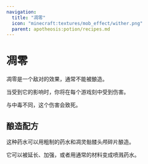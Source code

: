 ```yaml
---
navigation:
  title: "凋零"
  icon: "minecraft:textures/mob_effect/wither.png"
  parent: apotheosis:potion/recipes.md
---
```


# 凋零

<Color id="red">凋零</Color>是一个敌对的效果，通常不能被酿造。

当受到它的影响时，你将在每个游戏刻中受到伤害。

与中毒不同，这个伤害会致死。

## 酿造配方

<ItemImage id="wstweaks:fragment" />

这种药水可以用粗制的药水和凋灵骷髅头颅碎片酿造。

它可以被延长、加强，或者用通常的材料变成喷溅药水。

